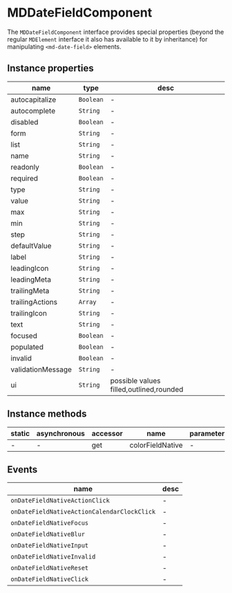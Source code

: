 # MDDateFieldComponent

The `MDDateFieldComponent` interface provides special properties (beyond the regular `MDElement` interface it also has available to it by inheritance) for manipulating `<md-date-field>` elements.

## Instance properties

| name              | type      | desc                                    |
| ----------------- | --------- | --------------------------------------- |
| autocapitalize    | `Boolean` | -                                       |
| autocomplete      | `String`  | -                                       |
| disabled          | `Boolean` | -                                       |
| form              | `String`  | -                                       |
| list              | `String`  | -                                       |
| name              | `String`  | -                                       |
| readonly          | `Boolean` | -                                       |
| required          | `Boolean` | -                                       |
| type              | `String`  | -                                       |
| value             | `String`  | -                                       |
| max               | `String`  | -                                       |
| min               | `String`  | -                                       |
| step              | `String`  | -                                       |
| defaultValue      | `String`  | -                                       |
| label             | `String`  | -                                       |
| leadingIcon       | `String`  | -                                       |
| leadingMeta       | `String`  | -                                       |
| trailingMeta      | `String`  | -                                       |
| trailingActions   | `Array`   | -                                       |
| trailingIcon      | `String`  | -                                       |
| text              | `String`  | -                                       |
| focused           | `Boolean` | -                                       |
| populated         | `Boolean` | -                                       |
| invalid           | `Boolean` | -                                       |
| validationMessage | `String`  | -                                       |
| ui                | `String`  | possible values filled,outlined,rounded |

## Instance methods

| static | asynchronous | accessor | name             | parameters |
| ------ | ------------ | -------- | ---------------- | ---------- |
| -      | -            | get      | colorFieldNative | -          |

## Events

| name                                        | desc |
| ------------------------------------------- | ---- |
| `onDateFieldNativeActionClick`              | -    |
| `onDateFieldNativeActionCalendarClockClick` | -    |
| `onDateFieldNativeFocus`                    | -    |
| `onDateFieldNativeBlur`                     | -    |
| `onDateFieldNativeInput`                    | -    |
| `onDateFieldNativeInvalid`                  | -    |
| `onDateFieldNativeReset`                    | -    |
| `onDateFieldNativeClick`                    | -    |
